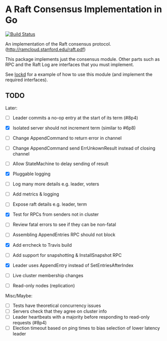 # A Raft Consensus Implementation in Go

[![Build Status](https://travis-ci.org/divtxt/raft.svg?branch=master)](https://travis-ci.org/divtxt/raft)

An implementation of the Raft consensus protocol.
(<http://ramcloud.stanford.edu/raft.pdf>)

This package implements just the consensus module.
Other parts such as RPC and the Raft Log are interfaces that you must implement.

See [lockd](https://github.com/divtxt/lockd) for a example of how to use this module
(and implement the required interfaces).



## TODO


Later:

- [ ] Leader commits a no-op entry at the start of its term (#8p4)
- [x] Isolated server should not increment term (similar to #6p8)
- [ ] Change AppendCommand to return error in channel
- [ ] Change AppendCommand send ErrUnkownResult instead of closing channel
- [ ] Allow StateMachine to delay sending of result
- [x] Pluggable logging
- [ ] Log many more details e.g. leader, voters
- [ ] Add metrics & logging
- [ ] Expose raft details e.g. leader, term
- [x] Test for RPCs from senders not in cluster
- [ ] Review fatal errors to see if they can be non-fatal
- [ ] Assembling AppendEntries RPC should not block
- [x] Add errcheck to Travis build
- [ ] Add support for snapshotting & InstallSnapshot RPC
- [x] Leader uses AppendEntry instead of SetEntriesAfterIndex
- [ ] Live cluster membership changes
- [ ] Read-only nodes (replication)


Misc/Maybe:

- [ ] Tests have theoretical concurrency issues
- [ ] Servers check that they agree on cluster info
- [ ] Leader heartbeats with a majority before responding to read-only requests (#8p4)
- [ ] Election timeout based on ping times to bias selection of lower latency leader
